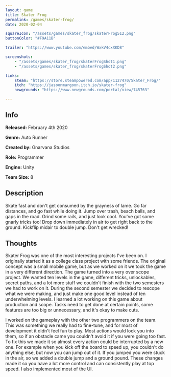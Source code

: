 ```yaml
---
layout: game
title: Skater Frog
permalink: /games/skater-frog/
date: 2020-02-04

squareIcon: "/assets/games/skater_frog/skaterFrog512.png"
buttonColor: "#F9A11B"

trailer: "https://www.youtube.com/embed/WxkV4cxXKD8"

screenshots:
    - "/assets/games/skater_frog/skaterFrogShot1.png"
    - "/assets/games/skater_frog/skaterFrogShot2.png"

links:
    steam: "https://store.steampowered.com/app/1127470/Skater_Frog/"
    itch: "https://jasoonmargoon.itch.io/skater-frog"
    newgrounds: "https://www.newgrounds.com/portal/view/745763"

---
```


## Info
  <p><strong>Released:</strong> February 4th 2020 </p>
  <p><strong>Genre:</strong> Auto Runner </p>
  <p><strong>Created by:</strong> Gnarvana Studios </p>
  <p><strong>Role:</strong> Programmer </p>
  <p><strong>Engine:</strong> Unity </p>
  <p><strong>Team Size:</strong> 8 </p>

## Description
Skate fast and don't get consumed by the grayness of lame. Go far distances, and go fast while doing it. Jump over trash, beach balls, and gaps in the road. Grind some rails, and just look cool. You've got some gnarly tricks too! Drop down immediately in air to get right back to the ground. Kickflip midair to double jump. Don't get wrecked!

## Thoughts
Skater Frog was one of the most interesting projects I've been on. I originally started it as a college class project with some friends. The original concept was a small mobile game, but as we worked on it we took the game in a very different direction. The game turned into a very over scope project. We wanted ten levels in the game, different tricks, unlockables, secret paths, and a lot more stuff we couldn't finish with the two semesters we had to work on it. During the second semester we decided to rescope what we were making, and just make one good level instead of ten underwhelming levels. I learned a lot working on this game about production and scope. Tasks need to get done at certain points, some features are too big or unnecessary, and it's okay to make cuts.
<p>
I worked on the gameplay with the other two programmers on the team. This was something we really had to fine-tune, and for most of development it didn't feel fun to play. Most actions would lock you into them, so if an obstacle came you couldn't avoid it if you were going too fast. To fix this we made it so almost every action could be interrupted by a new one. For example when you kick off the board to speed up, you couldn't do anything else, but now you can jump out of it. If you jumped you were stuck in the air, so we added a double jump and a ground pound. These changes made it so you have a lot more control and can consistently play at top speed. I also implemented most of the UI.
</p>